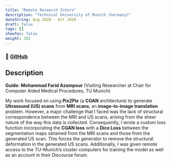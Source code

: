 ```yaml
---
title: "Remote Research Intern"
description: "Technical University of Munich (Germany)"
dateString: Aug 2020 - Oct 2020
draft: false
tags: []
showToc: false
weight: 302
--- 
```

### 🔗 [GitHub](https://github.com/arkalim/pytorch-CycleGAN-and-pix2pix/tree/3D_Seg)

## Description
**Guide:** **Mohammad Farid Azampour** (Visiting Researcher at Chair for Computer Aided Medical Procedures, TU Munich)

My work focused on using **Pix2Pix** (a **CGAN** architecture) to generate **Ultrasound (US) scans** from **MRI scans**, an **image-to-image translation** problem. However, a major challenge that I faced was the lack of structural correspondence between the MRI and US scans, arising from the sheer nature of the way this data is collected. Consequently, I wrote a custom loss function incorporating the **CGAN loss** with a **Dice Loss** between the segmentation maps obtained from the MRI scans and those from the generated US scan. This forces the generator to remove the structural deformation in the generated US scans. Additionally, I was given remote access to the TU-Munich’s cluster computers for training the model as well as an account in their Discourse forum.